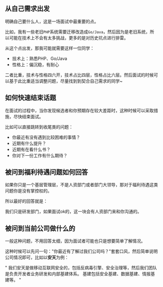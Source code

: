 ## 从自己需求出发
明确自己要什么人，这是一场面试中最重要的点。

比如，我有一些老旧`PHP`系统需要迁移改造成`Go/Java`，然后因为是老旧系统，所以可能在技术上不会有太多挑战，更多的是对历史坑点进行排雷。

从这个点出发，那我可能就需要这样一位同学：

- 技术上：熟悉PHP、Go/Java
- 性格上：偏沉稳，有耐心

二者比重，技术与性格四六开，技术占比四层，性格占比六层。然后面试的时候可以基于此比重适当调整问题，尽量找到到契合自己需求的同学~


## 如何快速结束话题
在面试的过程中，当你发现候选者和你预期存在较大差距时，这种时候可以采取措施，尽快结束面试。

比如可以直接跳转到收尾类的问题：

- 你最近有没有遇到比较困难的事情？
- 近期有什么提升？
- 近期有在看什么书？
- 你对下一份工作有什么期待？


## 被问到福利待遇问题如何回答
如果你只是一个基层管理层，不是人资部门或者部门大领导，那对于福利待遇这类问题你是没有掌控权的。

所以最好的回答就是：

我们只是研发部门，如果面试ok的，这一块会有人资部门来和你沟通的。


## 被问到当前公司做什么的
一般这种问题，不用回答太细，因为面试者可能也只是想要简单了解情况。

这种时候可以先问一句："你最近有了解过我们公司吗？"套套口风，然后简单说明公司情况即可，比如以**安天**为例：

"
我们安天是做移动互联网安全的，包括反病毒引擎、安全治理等，然后我们团队是负责开发者业务研发和内部基建体系。
基建包括安全基建、数据基建、情报基建等。
"

